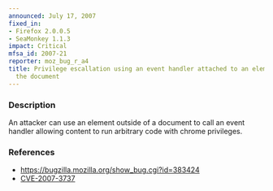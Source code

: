 ```yaml
---
announced: July 17, 2007
fixed_in:
- Firefox 2.0.0.5
- SeaMonkey 1.1.3
impact: Critical
mfsa_id: 2007-21
reporter: moz_bug_r_a4
title: Privilege escallation using an event handler attached to an element not in
  the document
---
```


<h3>Description</h3>

<p>An attacker can use an element outside of a document to call an event handler allowing content to run arbitrary code with chrome privileges.</p>

<h3>References</h3>

<ul>
<li><a href="https://bugzilla.mozilla.org/show_bug.cgi?id=383424">
https://bugzilla.mozilla.org/show_bug.cgi?id=383424</a></li>

<li><a class="ex-ref" href="http://nvd.nist.gov/nvd.cfm?cvename=CVE-2007-3737">CVE-2007-3737</a></li>
</ul>



